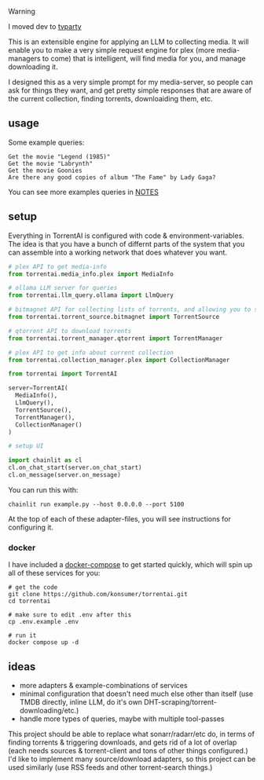 > [!WARNING]  
> I moved dev to [tvparty](https://github.com/konsumer/tvparty)

This is an extensible engine for applying an LLM to collecting media. It will enable you to make a very simple request engine for plex (more media-managers to come) that is intelligent, will find media for you, and manage downloading it.

I designed this as a very simple prompt for my media-server, so people can ask for things they want, and get pretty simple responses that are aware of the current collection, finding torrents, downloaiding them, etc.


## usage


Some example queries:

```
Get the movie "Legend (1985)"
Get the movie "Labrynth"
Get the movie Goonies
Are there any good copies of album "The Fame" by Lady Gaga?
```

You can see more examples queries in [NOTES](NOTES.md)

## setup

Everything in TorrentAI is configured with code & environment-variables. The idea is that you have a bunch of differnt parts of the system that you can assemble into a working network that does whatever you want.

```py
# plex API to get media-info
from torrentai.media_info.plex import MediaInfo

# ollama LLM server for queries
from torrentai.llm_query.ollama import LlmQuery

# bitmagnet API for collecting lists of torrents, and allowing you to search
from torrentai.torrent_source.bitmagnet import TorrentSource

# qtorrent API to download torrents
from torrentai.torrent_manager.qtorrent import TorrentManager

# plex API to get info about current collection
from torrentai.collection_manager.plex import CollectionManager

from torrentai import TorrentAI

server=TorrentAI(
  MediaInfo(),
  LlmQuery(),
  TorrentSource(),
  TorrentManager(),
  CollectionManager()
)

# setup UI

import chainlit as cl
cl.on_chat_start(server.on_chat_start)
cl.on_message(server.on_message)
```


You can run this with:

```
chainlit run example.py --host 0.0.0.0 --port 5100
```

At the top of each of these adapter-files, you will see instructions for configuring it.


### docker

I have included a [docker-compose](docker-compose.yml) to get started quickly, which will spin up all of these services for you:

```
# get the code
git clone https://github.com/konsumer/torrentai.git
cd torrentai

# make sure to edit .env after this
cp .env.example .env

# run it
docker compose up -d
```

## ideas

- more adapters & example-combinations of services
- minimal configuration that doesn't need much else other than itself (use TMDB directly, inline LLM, do it's own DHT-scraping/torrent-downloading/etc.)
- handle more types of queries, maybe with multiple tool-passes

This project should be able to replace what sonarr/radarr/etc do, in terms of finding torrents & triggering downloads, and gets rid of a lot of overlap (each needs sources & torrent-client and tons of other things configured.) I'd like to implement many source/download adapters, so this project can be used similarly (use RSS feeds and other torrent-search things.)
